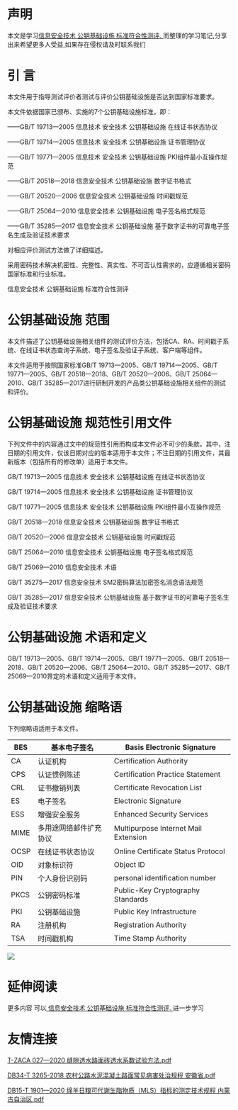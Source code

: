 # 声明 
本文是学习[信息安全技术 公钥基础设施 标准符合性测评. ](https://siduwenku.com/view/782?f=new_2023)而整理的学习笔记,分享出来希望更多人受益,如果存在侵权请及时联系我们
# 引 言  
  
本文件用于指导测试评价者测试与评价公钥基础设施是否达到国家标准要求。  
  
本文件依据国家已颁布、实施的7个公钥基础设施标准，即：  
  
——GB/T 19713—2005 信息技术 安全技术 公钥基础设施 在线证书状态协议  
  
——GB/T 19714—2005 信息技术 安全技术 公钥基础设施 证书管理协议  
  
——GB/T 19771—2005 信息技术 安全技术 公钥基础设施 PKI组件最小互操作规范  
  
——GB/T 20518—2018 信息安全技术 公钥基础设施 数字证书格式  
  
——GB/T 20520—2006 信息安全技术 公钥基础设施 时间戳规范  
  
——GB/T 25064—2010 信息安全技术 公钥基础设施 电子签名格式规范  
  
——GB/T 35285—2017 信息安全技术 公钥基础设施 基于数字证书的可靠电子签名生成及验证技术要求  
  
对相应评价测试方法做了详细描述。  
  
采用密码技术解决机密性、完整性、真实性、不可否认性需求的，应遵循相关密码国家标准和行业标准。  
  
信息安全技术 公钥基础设施 标准符合性测评  
  
# 公钥基础设施 范围  
  
本文件描述了公钥基础设施相关组件的测试评价方法，包括CA、RA、时间戳子系统、在线证书状态查询子系统、电子签名及验证子系统、客户端等组件。  
  
本文件适用于按照国家标准GB/T 19713—2005、GB/T 19714—2005、GB/T 19771—2005、GB/T 20518—2018、GB/T 20520—2006、GB/T 25064—2010、GB/T 35285—2017进行研制开发的产品类公钥基础设施相关组件的测试和评价。  
  
# 公钥基础设施 规范性引用文件  
  
下列文件中的内容通过文中的规范性引用而构成本文件必不可少的条款。其中，注日期的引用文件，仅该日期对应的版本适用于本文件；不注日期的引用文件，其最新版本（包括所有的修改单）适用于本文件。  
  
GB/T 19713—2005 信息技术 安全技术 公钥基础设施 在线证书状态协议  
  
GB/T 19714—2005 信息技术 安全技术 公钥基础设施 证书管理协议  
  
GB/T 19771—2005 信息技术 安全技术 公钥基础设施 PKI组件最小互操作规范  
  
GB/T 20518—2018 信息安全技术 公钥基础设施 数字证书格式  
  
GB/T 20520—2006 信息安全技术 公钥基础设施 时间戳规范  
  
GB/T 25064—2010 信息安全技术 公钥基础设施 电子签名格式规范  
  
GB/T 25069—2010 信息安全技术 术语  
  
GB/T 35275—2017 信息安全技术 SM2密码算法加密签名消息语法规范  
  
GB/T 35285—2017 信息安全技术 公钥基础设施 基于数字证书的可靠电子签名生成及验证技术要求  
  
# 公钥基础设施 术语和定义  
  
GB/T 19713—2005、GB/T 19714—2005、GB/T 19771—2005、GB/T 20518—2018、GB/T 20520—2006、GB/T 25064—2010、GB/T 35285—2017、GB/T 25069—2010界定的术语和定义适用于本文件。  
  
# 公钥基础设施 缩略语  
  
下列缩略语适用于本文件。  
  
| BES  | 基本电子签名           | Basis Electronic Signature           |  
|------|------------------------|--------------------------------------|  
| CA   | 认证机构               | Certification Authority              |  
| CPS  | 认证惯例陈述           | Certification Practice Statement     |  
| CRL  | 证书撤销列表           | Certificate Revocation List          |  
| ES   | 电子签名               | Electronic Signature                 |  
| ESS  | 增强安全服务           | Enhanced Security Services           |  
| MIME | 多用途网络邮件扩充协议 | Multipurpose Internet Mail Extension |  
| OCSP | 在线证书状态协议       | Online Certificate Status Protocol   |  
| OID  | 对象标识符             | Object ID                            |  
| PIN  | 个人身份识别码         | personal identification number       |  
| PKCS | 公钥密码标准           | Public-Key Cryptography Standards    |  
| PKI  | 公钥基础设施           | Public Key Infrastructure            |  
| RA   | 注册机构               | Registration Authority               |  
| TSA  | 时间戳机构             | Time Stamp Authority                 |  
  

![](http://public.host.github5.com/media/fengmian.png)
# 延伸阅读 
 更多内容 可以[ 信息安全技术 公钥基础设施 标准符合性测评. ](https://siduwenku.com/view/782?f=2023)进一步学习

# 友情连接
[T-ZACA 027—2020 缝隙透水路面砖透水系数试验方法.pdf](http://github5.com/view/61364?f=new)

[DB34-T 3265-2018 农村公路水泥混凝土路面常见病害处治规程 安徽省.pdf](http://github5.com/view/40841?f=new)

[DB15-T 1901—2020 绵羊日粮可代谢生脂物质（MLS）指标的测定技术规程 内蒙古自治区.pdf](http://github5.com/view/29771?f=new)
